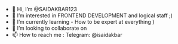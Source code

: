 - 👋 Hi, I’m @SAIDAKBAR123
- 👀 I’m interested in FRONTEND DEVELOPMENT and logical staff ;)
- 🌱 I’m currently learning - How to be expert at everything )
- 💞️ I’m looking to collaborate on 
- 📫 How to reach me : Telegram: @isaidakbar

<!---
SAIDAKBAR123/SAIDAKBAR123 is a ✨ special ✨ repository because its `README.md` (this file) appears on your GitHub profile.
You can click the Preview link to take a look at your changes.
--->
